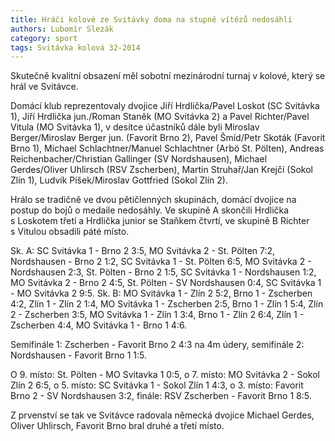 ```yaml
---
title: Hráči kolové ze Svitávky doma na stupně vítězů nedosáhli
authors: Lubomír Slezák
category: sport
tags: Svitávka kolová 32-2014 
---
```


Skutečně kvalitní obsazení měl sobotní mezinárodní turnaj v kolové, který se hrál ve Svitávce.

Domácí klub reprezentovaly dvojice Jiří Hrdlička/Pavel Loskot (SC Svitávka 1), Jiří Hrdlička jun./Roman Staněk (MO Svitávka 2) a Pavel Richter/Pavel Vitula (MO Svitávka 1), v desítce účastníků dále byli Miroslav Berger/Miroslav Berger jun. (Favorit Brno 2), Pavel Šmíd/Petr Skoták (Favorit Brno 1), Michael Schlachtner/Manuel Schlachtner (Arbö St. Pölten), Andreas Reichenbacher/Christian Gallinger (SV Nordshausen), Michael Gerdes/Oliver Uhlirsch (RSV Zscherben), Martin Struhař/Jan Krejčí (Sokol Zlín 1), Ludvík Píšek/Miroslav Gottfried (Sokol Zlín 2).

Hrálo se tradičně ve dvou pětičlenných skupinách, domácí dvojice na postup do bojů o medaile nedosáhly. Ve skupině A skončili Hrdlička s Loskotem třetí a Hrdlička junior se Staňkem čtvrtí, ve skupině B Richter s Vitulou obsadili páté místo.

Sk. A: SC Svitávka 1 - Brno 2 3:5, MO Svitávka 2 - St. Pölten 7:2, Nordshausen - Brno 2 1:2, SC Svitávka 1 - St. Pölten 6:5, MO Svitávka 2 - Nordshausen 2:3, St. Pölten - Brno 2 1:5, SC Svitávka 1 - Nordshausen 1:2, MO Svitávka 2 - Brno 2 4:5, St. Pölten - SV Nordshausen 0:4, SC Svitávka 1 - MO Svitávka 2 9:5.
Sk. B: MO Svitávka 1 - Zlín 2 5:2, Brno 1 - Zscherben 4:2, Zlín 1 - Zlín 2 1:4, MO Svitávka 1 - Zscherben 2:5, Brno 1 - Zlín 1 5:4, Zlín 2 - Zscherben 3:5, MO Svitávka 1 - Zlín 1 3:4, Brno 1 - Zlín 2 6:4, Zlín 1 - Zscherben 4:4, MO Svitávka 1 - Brno 1 4:6.

Semifinále 1: Zscherben - Favorit Brno 2 4:3 na 4m údery, semifinále 2: Nordshausen - Favorit Brno 1 1:5.

O 9. místo: St. Pölten - MO Svitavka 1 0:5, o 7. místo: MO Svitávka 2 - Sokol Zlín 2 6:5, o 5. místo: SC Svitávka 1 - Sokol Zlín 1 4:3, o 3. místo: Favorit Brno 2 - SV Nordshausen 3:2, finále: RSV Zscherben - Favorit Brno 1 8:5. 

Z prvenství se tak ve Svitávce radovala německá dvojice Michael Gerdes, Oliver Uhlirsch, Favorit Brno bral druhé a třetí místo.